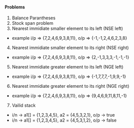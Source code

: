 #### Problems 
1. Balance Parantheses
2. Stock span problem
3. Nearest immidiate smaller element to its left (NSE left)
  - example i/p => {7,2,4,6,9,3,8,11}, o/p => {-1,-1,2,4,6,2,3,8}
4. Nearest immidiate smaller element to its right (NSE right)
  - example i/p => {7,2,4,6,9,3,8,11}, o/p => {2,-1,3,3,3,-1,-1,-1}
5. Nearest immidiate greater element to its left (NGE left)
  - example i/p => {7,2,4,6,9,3,8,11}, o/p => {-1,7,7,7,-1,9,9,-1}
6. Nearest immidiate greater element to its right (NGE right)
  - example i/p => {7,2,4,6,9,3,8,11}, o/p => {9,4,6,9,11,8,11,-1}
7. Vailid stack
  - i/n -> a1[] = {1,2,3,4,5}, a2 = {4,5,3,2,1}, o/p -> true
  - i/n -> a1[] = {1,2,3,4,5}, a2 = {4,5,3,1,2}, o/p -> false